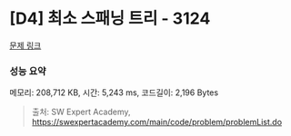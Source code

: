 # [D4] 최소 스패닝 트리 - 3124 

[문제 링크](https://swexpertacademy.com/main/code/problem/problemDetail.do?contestProbId=AV_mSnmKUckDFAWb) 

### 성능 요약

메모리: 208,712 KB, 시간: 5,243 ms, 코드길이: 2,196 Bytes



> 출처: SW Expert Academy, https://swexpertacademy.com/main/code/problem/problemList.do